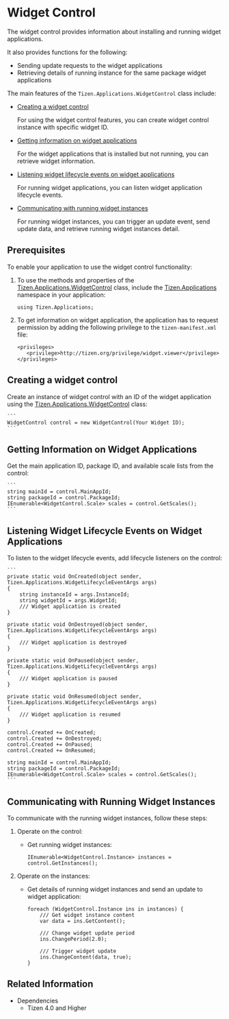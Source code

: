 # Widget Control

The widget control provides information about installing and running widget applications.

It also provides functions for the following:

-   Sending update requests to the widget applications
-   Retrieving details of running instance for the same package widget applications

The main features of the `Tizen.Applications.WidgetControl` class include:

-   [Creating a widget control](#create_instance)

    For using the widget control features, you can create widget control instance with specific widget ID.

-   [Getting information on widget applications](#getting_information)

    For the widget applications that is installed but not running, you can retrieve widget information.

-   [Listening widget lifecycle events on widget applications](#listening_events)

    For running widget applications, you can listen widget application lifecycle events.

-   [Communicating with running widget instances](#communicating_instances)

    For running widget instances, you can trigger an update event, send update data, and retrieve running widget instances detail.

## Prerequisites

To enable your application to use the widget control functionality:

1.  To use the methods and properties of the [Tizen.Applications.WidgetControl](https://samsung.github.io/TizenFX/latest/api/Tizen.Applications.WidgetControl.html) class, include the [Tizen.Applications](https://samsung.github.io/TizenFX/latest/api/Tizen.Applications.html) namespace in your application:

    ```
    using Tizen.Applications;
    ```

2.  To get information on widget application, the application has to request permission by adding the following privilege to the  `tizen-manifest.xml` file:

    ```
    <privileges>
       <privilege>http://tizen.org/privilege/widget.viewer</privilege>
    </privileges>
    ```

<a name="create_instance"></a>
## Creating a widget control

Create an instance of widget control with an ID of the widget application using the [Tizen.Applications.WidgetControl](https://samsung.github.io/TizenFX/latest/api/Tizen.Applications.WidgetControl.html) class:

    ```
    WidgetControl control = new WidgetControl(Your Widget ID);
    ```

<a name="getting_information"></a>
## Getting Information on Widget Applications

Get the main application ID, package ID, and available scale lists from the control:

    ```
    string mainId = control.MainAppId;
    string packageId = control.PackageId;
    IEnumerable<WidgetControl.Scale> scales = control.GetScales();
    ```

<a name="listening_events"></a>
## Listening Widget Lifecycle Events on Widget Applications

To listen to the widget lifecycle events, add lifecycle listeners on the control:

    ```
    private static void OnCreated(object sender, Tizen.Applications.WidgetLifecycleEventArgs args)
    {
        string instanceId = args.InstanceId;
        string widgetId = args.WidgetId;
        /// Widget application is created
    }

    private static void OnDestroyed(object sender, Tizen.Applications.WidgetLifecycleEventArgs args)
    {
        /// Widget application is destroyed
    }

    private static void OnPaused(object sender, Tizen.Applications.WidgetLifecycleEventArgs args)
    {
        /// Widget application is paused
    }

    private static void OnResumed(object sender, Tizen.Applications.WidgetLifecycleEventArgs args)
    {
        /// Widget application is resumed
    }

    control.Created += OnCreated;
    control.Created += OnDestroyed;
    control.Created += OnPaused;
    control.Created += OnResumed;

    string mainId = control.MainAppId;
    string packageId = control.PackageId;
    IEnumerable<WidgetControl.Scale> scales = control.GetScales();
    ```

<a name="communicating_instances"></a>
## Communicating with Running Widget Instances

To communicate with the running widget instances, follow these steps:

1.  Operate on the control:
    -   Get running widget instances:

        ```
        IEnumerable<WidgetControl.Instance> instances = control.GetInstances();
        ```

2.  Operate on the instances:
    -   Get details of running widget instances and send an update to widget application:

        ```
        foreach (WidgetControl.Instance ins in instances) {
            /// Get widget instance content
            var data = ins.GetContent();

            /// Change widget update period
            ins.ChangePeriod(2.0);

            /// Trigger widget update
            ins.ChangeContent(data, true);
        }
        ```

## Related Information
  - Dependencies
    -   Tizen 4.0 and Higher

